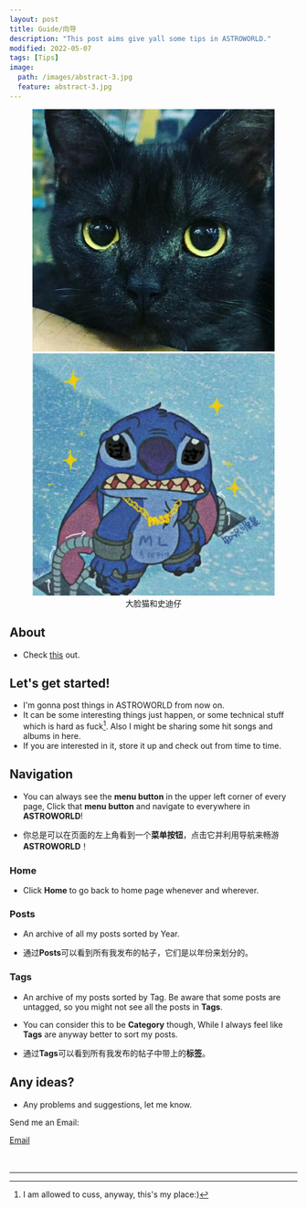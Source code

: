 ```yaml
---
layout: post
title: Guide/向导
description: "This post aims give yall some tips in ASTROWORLD."
modified: 2022-05-07
tags: [Tips]
image:
  path: /images/abstract-3.jpg
  feature: abstract-3.jpg
---
```


<figure class="half">
	<img src="/images/blackcat.jpg" alt="">
	<img src="/images/stitch.jpg" alt="">
  <center><figcaption>大脸猫和史迪仔</figcaption></center>
</figure>


## About

- Check [this](https://lucameng.github.io/about/) out.

## Let's get started!  

- I'm gonna post things in ASTROWORLD from now on.  
- It can be some interesting things just happen, or some technical stuff which is hard as fuck[^1]. Also I might be sharing some hit songs and albums in here.  
- If you are interested in it, store it up and check out from time to time.  

## Navigation

- You can always see the **menu button** in the upper left corner of every page, Click that **menu button** and navigate to everywhere in **ASTROWORLD**!

- 你总是可以在页面的左上角看到一个**菜单按钮**，点击它并利用导航来畅游**ASTROWORLD**！

### Home

- Click **Home** to go back to home page whenever and wherever.

### Posts

- An archive of all my posts sorted by Year.  

- 通过**Posts**可以看到所有我发布的帖子，它们是以年份来划分的。

### Tags

- An archive of my posts sorted by Tag. Be aware that some posts are untagged, so you might not see all the posts in **Tags**.

- You can consider this to be **Category** though, While I always feel like **Tags** are anyway better to sort my posts.

- 通过**Tags**可以看到所有我发布的帖子中带上的**标签**。  

## Any ideas?
- Any problems and suggestions, let me know.  

Send me an Email:  
<div markdown="0"><a href="mailto:{{luca.meng@outlook.com}}"><i class="fa fa-fw fa-envelope"></i> Email</a></div>

<br/>
<br/>

___


[^1]: I am allowed to cuss, anyway, this's my place:) 
